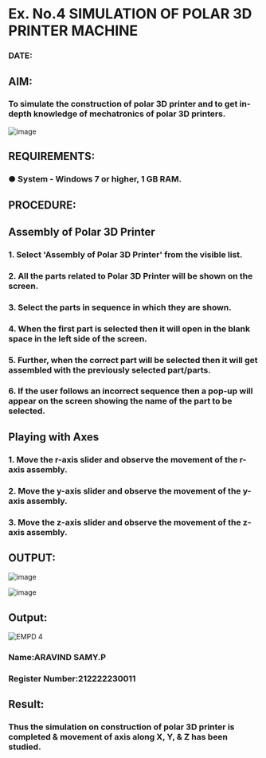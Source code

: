 # Ex. No.4 SIMULATION OF POLAR 3D PRINTER MACHINE

### DATE: 

## AIM:
### To simulate the construction of polar 3D printer and to get in-depth knowledge of mechatronics of polar 3D printers.

![image](https://github.com/Sellakumar1987/Ex.-No.-4---SIMULATION-OF-POLAR-3D-PRINTER-MACHINE/assets/113594316/b551f195-9877-49a2-99bb-a9efcfb3381a)

## REQUIREMENTS:
### ●	System - Windows 7 or higher, 1 GB RAM.

## PROCEDURE:

## Assembly of Polar 3D Printer
### 1.	Select 'Assembly of Polar 3D Printer' from the visible list.
### 2.	All the parts related to Polar 3D Printer will be shown on the screen.
### 3.	Select the parts in sequence in which they are shown.
### 4.	When the first part is selected then it will open in the blank space in the left side of the screen.
### 5.	Further, when the correct part will be selected then it will get assembled with the previously selected part/parts.
### 6.	If the user follows an incorrect sequence then a pop-up will appear on the screen showing the name of the part to be selected.

## Playing with Axes
### 1.	Move the r-axis slider and observe the movement of the r-axis assembly.
### 2.	Move the y-axis slider and observe the movement of the y-axis assembly.
### 3.	Move the z-axis slider and observe the movement of the z-axis assembly.

## OUTPUT:

![image](https://github.com/Sellakumar1987/Ex.-No.-4---SIMULATION-OF-POLAR-3D-PRINTER-MACHINE/assets/113594316/9e41de91-6dcc-4352-ab44-443028d3ac1a)

![image](https://github.com/Sellakumar1987/Ex.-No.-4---SIMULATION-OF-POLAR-3D-PRINTER-MACHINE/assets/113594316/88273b69-4e7d-4f42-9115-fb07ac22e4ec)

## Output:
![EMPD 4](https://github.com/Aravindsamy04/Ex.-No.-4---SIMULATION-OF-POLAR-3D-PRINTER-MACHINE/assets/113497037/c895f57a-a150-422f-bc02-55dcbcf42d64)


### Name:ARAVIND SAMY.P
### Register Number:212222230011

## Result: 
### Thus the simulation on construction of polar 3D printer is completed & movement of axis along X, Y, & Z has been studied.
